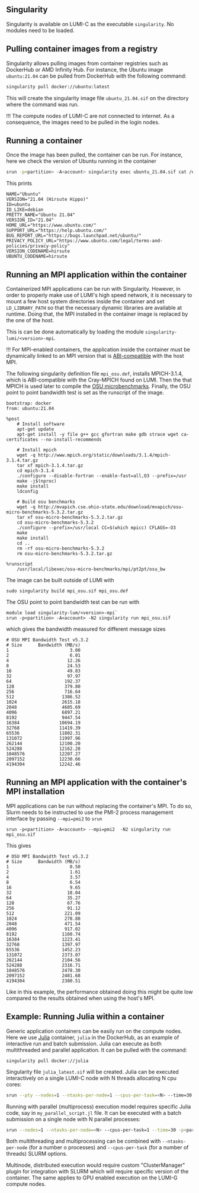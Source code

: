 ## Singularity

Singularity is available on LUMI-C as the executable `singularity`. No modules need to be loaded.

## Pulling container images from a registry
Singularity allows pulling images from container registries such as DockerHub or AMD Infinity Hub. For instance, the Ubuntu image `ubuntu:21.04` can be pulled from DockerHub with the following command:
```bash
singularity pull docker://ubuntu:latest
```
This will create the singularity image file `ubuntu_21.04.sif` on the directory where the command was run.

!!! The compute nodes of LUMI-C are not connected to internet. As a consequence, the images need to be pulled in the login nodes.

## Running a container
Once the image has been pulled, the container can be run. For instance, here we check the version of Ubuntu running in the container
```bash
srun -p<partition> -A<account> singularity exec ubuntu_21.04.sif cat /etc/os-release
```
This prints
```
NAME="Ubuntu"
VERSION="21.04 (Hirsute Hippo)"
ID=ubuntu
ID_LIKE=debian
PRETTY_NAME="Ubuntu 21.04"
VERSION_ID="21.04"
HOME_URL="https://www.ubuntu.com/"
SUPPORT_URL="https://help.ubuntu.com/"
BUG_REPORT_URL="https://bugs.launchpad.net/ubuntu/"
PRIVACY_POLICY_URL="https://www.ubuntu.com/legal/terms-and-policies/privacy-policy"
VERSION_CODENAME=hirsute
UBUNTU_CODENAME=hirsute
```

## Running an MPI application within the container
Containerized MPI applications can be run with Singularity. However, in order to properly make use of LUMI's high speed network, it is necessary to mount a few host system directories inside the container and set `LD_LIBRARY_PATH` so that the necessary dynamic libraries are available at runtime. Doing that, the MPI installed in the container image is replaced by the one of the host.

This is can be done automatically by loading the module `singularity-lumi/<version>-mpi`.

!!! For MPI-enabled containers, the application inside the container must be dynamically linked to an MPI version that is [ABI-compatible](https://www.mpich.org/abi/) with the host MPI.

The following singularity definition file `mpi_osu.def`, installs MPICH-3.1.4, which is ABI-compatible with the Cray-MPICH found on LUMI. Then the that MPICH is used later to compile the [OSU microbenchmarks](https://mvapich.cse.ohio-state.edu/benchmarks/). Finally, the OSU point to point bandwidth test is set as the runscript of the image.
```
bootstrap: docker
from: ubuntu:21.04

%post
    # Install software
    apt-get update
    apt-get install -y file g++ gcc gfortran make gdb strace wget ca-certificates --no-install-recommends

    # Install mpich
    wget -q http://www.mpich.org/static/downloads/3.1.4/mpich-3.1.4.tar.gz
    tar xf mpich-3.1.4.tar.gz
    cd mpich-3.1.4
    ./configure --disable-fortran --enable-fast=all,O3 --prefix=/usr
    make -j$(nproc)
    make install
    ldconfig

    # Build osu benchmarks
    wget -q http://mvapich.cse.ohio-state.edu/download/mvapich/osu-micro-benchmarks-5.3.2.tar.gz
    tar xf osu-micro-benchmarks-5.3.2.tar.gz
    cd osu-micro-benchmarks-5.3.2
    ./configure --prefix=/usr/local CC=$(which mpicc) CFLAGS=-O3
    make
    make install
    cd ..
    rm -rf osu-micro-benchmarks-5.3.2
    rm osu-micro-benchmarks-5.3.2.tar.gz

%runscript
    /usr/local/libexec/osu-micro-benchmarks/mpi/pt2pt/osu_bw
```
The image can be built outside of LUMI with 
```
sudo singularity build mpi_osu.sif mpi_osu.def
```
The OSU point to point bandwidth test can be run with
```
module load singularity-lum/<version>-mpi`
srun -p<partition> -A<account> -N2 singularity run mpi_osu.sif
```
which gives the bandwidth measured for different message sizes
```
# OSU MPI Bandwidth Test v5.3.2
# Size      Bandwidth (MB/s)
1                       3.00
2                       6.01
4                      12.26
8                      24.53
16                     49.83
32                     97.97
64                    192.37
128                   379.80
256                   716.64
512                  1386.52
1024                 2615.18
2048                 4605.69
4096                 6897.21
8192                 9447.54
16384               10694.19
32768               11419.39
65536               11802.31
131072              11997.96
262144              12100.20
524288              12162.28
1048576             12207.27
2097152             12230.66
4194304             12242.46
```

## Running an MPI application with the container's MPI installation
MPI applications can be run without replacing the container's MPI. To do so, Slurm needs to be instructed to use the PMI-2 process management interface by passing `--mpi=pmi2` to `srun`
```
srun -p<partition> -A<account> --mpi=pmi2  -N2 singularity run mpi_osu.sif
```
This gives
```
# OSU MPI Bandwidth Test v5.3.2
# Size      Bandwidth (MB/s)
1                       0.50
2                       1.61
4                       3.57
8                       6.54
16                      9.65
32                     18.04
64                     35.27
128                    67.76
256                    91.12
512                   221.09
1024                  278.88
2048                  471.54
4096                  917.02
8192                 1160.74
16384                1223.41
32768                1397.97
65536                1452.23
131072               2373.07
262144               2104.56
524288               2316.71
1048576              2478.30
2097152              2481.68
4194304              2380.51
```
Like in this example, the performance obtained doing this might be quite low compared to the results obtained when using the host's MPI.

## Example: Running Julia within a container

Generic application containers can be easily run on the compute nodes. Here we use [Julia](http://julialang.org/) container, `julia` in the DockerHub, as an example of interactive run and batch submission. Julia can execute as both multithreaded and parallel application. It can be pulled with the command:
```bah
singularity pull docker://julia
```
Singularity file `julia_latest.sif` will be created. Julia can be executed interactively on a single LUMI-C node with N threads allocating N cpu cores:
```bash
srun --pty --nodes=1 --ntasks-per-node=1 --cpus-per-task=<N> --time=30 -p<partition> -A<account> singularity run --env JULIA_NUM_THREADS=<N> julia_latest.sif
```

Running with parallel (multiprocess) execution model requires specific Julia code, say in `my_parallel_script.jl` file. It can be executed with a batch submission on a single node with N parallel processes:
```bash
srun --nodes=1 --ntasks-per-node=<N> --cpus-per-task=1 --time=30 -p<partition> -A<account> singularity exec julia_latest.sif julia -p 20 my_parallel_script.jl
```
Both multithreading and multiprocessing can be combined with `--ntasks-per-node` (for a number o processes) and `--cpus-per-task` (for a number of threads) SLURM options.

Multinode, distributed execution would require custom "ClusterManager" plugin for integration with SLURM which will require specific version of the container. The same applies to GPU enabled execution on the LUMI-G compute nodes.
